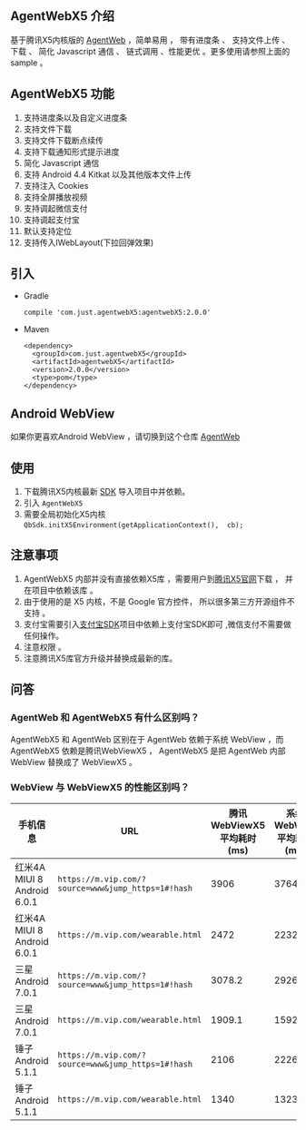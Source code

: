 

## AgentWebX5 介绍

基于腾讯X5内核版的 [AgentWeb](https://github.com/Justson/AgentWeb) ，简单易用 ， 带有进度条 、 支持文件上传 、 下载 、 简化 Javascript 通信 、 链式调用  、性能更优 。更多使用请参照上面的 sample 。 

## AgentWebX5 功能
1. 支持进度条以及自定义进度条
2. 支持文件下载
3. 支持文件下载断点续传
4. 支持下载通知形式提示进度
5. 简化 Javascript 通信 
6. 支持 Android 4.4 Kitkat 以及其他版本文件上传
7. 支持注入 Cookies
8. 支持全屏播放视频
9. 支持调起微信支付
10. 支持调起支付宝
11. 默认支持定位
12. 支持传入IWebLayout(下拉回弹效果)

## 引入

* Gradle 
   
   ```
   compile 'com.just.agentwebX5:agentwebX5:2.0.0'
   ```
* Maven
	
	```
	<dependency>
 	  <groupId>com.just.agentwebX5</groupId>
 	  <artifactId>agentwebX5</artifactId>
	  <version>2.0.0</version>
	  <type>pom</type>
	</dependency>
	```

## Android WebView
如果你更喜欢Android WebView ，请切换到这个仓库
[AgentWeb](https://github.com/Justson/AgentWeb)

## 使用

1. 下载腾讯X5内核最新 [SDK](https://x5.tencent.com/tbs/) 导入项目中并依赖。
2. 引入 `AgentWebX5`
3. 需要全局初始化X5内核 `QbSdk.initX5Environment(getApplicationContext(),  cb);`



## 注意事项 
1. AgentWebX5 内部并没有直接依赖X5库 ，需要用户到[腾讯X5官网](https://x5.tencent.com/tbs/)下载 ， 并在项目中依赖该库 。
2. 由于使用的是 X5 内核，不是 Google 官方控件， 所以很多第三方开源组件不支持 。
3. 支付宝需要引入[支付宝SDK](https://open.alipay.com/platform/home.htm)项目中依赖上支付宝SDK即可 ,微信支付不需要做任何操作。
4. 注意权限 。
5. 注意腾讯X5库官方升级并替换成最新的库。 

## 问答

### AgentWeb 和 AgentWebX5 有什么区别吗？
AgentWebX5 和 AgentWeb 区别在于 AgentWeb 依赖于系统 WebView ，而 AgentWebX5 依赖是腾讯WebViewX5 ， AgentWebX5 是把 AgentWeb 内部 WebView 替换成了 WebViewX5 。

### WebView 与 WebViewX5 的性能区别吗？

手机信息              | URL                              |  腾讯WebViewX5平均耗时(ms)  | 系统WebView平均耗时(ms)|次数|
--------------------|-----------------------------------------------------|-----------------------|-----|---|
红米4A MIUI 8 Android 6.0.1  | `https://m.vip.com/?source=www&jump_https=1#!hash`  | 3906 | 3764 | 10 次|
红米4A MIUI 8 Android 6.0.1 | `https://m.vip.com/wearable.html `  | 2472 | 2232 |10 次|
三星  Android 7.0.1 | `https://m.vip.com/?source=www&jump_https=1#!hash `  | 3078.2 | 2926.1 |10 次|
三星  Android 7.0.1 | `https://m.vip.com/wearable.html`  | 1909.1 | 1592.3 |10 次|
锤子  Android 5.1.1 | `https://m.vip.com/?source=www&jump_https=1#!hash `  | 2106 | 2226 |10 次|
锤子  Android 5.1.1 | `https://m.vip.com/wearable.html`  | 1340| 1323 |10 次|























